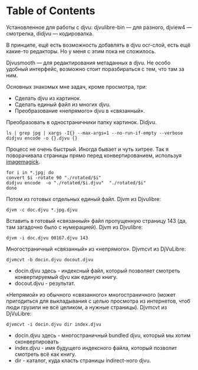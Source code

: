 
# Table of Contents



<div class="preview" id="org529b395">

</div>

Установленное для работы с djvu: djvulibre-bin — для разного, djview4 — смотрелка, didjvu — кодировалка.

В принципе, ещё есть возможность добавлять в djvu ocr-слой, есть ещё какие-то редакторы. Но у меня с этим пока не сложилось.

Djvusmooth — для редактирования метаданных в djvu. Не особо удобный интерфейс, возможно стоит поразбираться с тем, что там за ним.

Основных знакомых мне задач, кроме просмотра, три:

-   Сделать djvu из картинок.
-   Cделать единый файл из многих djvu.
-   Преобразование «непрямого» djvu в «связанный».

Преобразовать в одностраничники папку картинок. Didjvu.

    ls | grep jpg | xargs -I{} --max-args=1 --no-run-if-empty --verbose didjvu encode -o {}.djvu {}

Процесс не очень быстрый. Иногда бывает и чуть хитрее. Так я поворачивала страницы прямо перед конвертированием, используя [imagemagick](20220117164335-imagemagick.publ.md).

    for i in *.jpg; do
    convert $i -rotate 90 "./rotated/$i"
    didjvu encode  -o "./rotated/$i.djvu"  "./rotated/$i"
    done

Потом из готовых отдельных единый файл. Djvm из Djvulibre: 

    djvm -c doc.djvu *.jpg.djvu

Вставить в готовый «связанный» файл пропущенную страницу 143 (да, там загадочно было с нумерацией). Djvm из Djvulibre:

    djvm -i doc.djvu 00167.djvu 143

Многостраничный «связанный» из «непрямого». Djvmcvt из DjVuLibre:

    djvmcvt -b docin.djvu docout.djvu

-   docin.djvu здесь - индексный файл, который позволяет смотреть конвертируемый djvu как единую книгу.
-   docout.djvu - результат.

«Непрямой» из обычного «связанного» многостраничного (может пригодиться для выкладывания с целью просмотра из интернетов, чтоб люди грузили не всё целиком, а нужные страницы). Djvmcvt из DjVuLibre:

    djvmcvt -i docin.djvu dir index.djvu

-   docin.djvu здесь - многостраничный bundled djvu, который мы хотим сконвертировать
-   index.djvu - имя будущего индексного файла, который позволит смотреть всё как книгу.
-   dir - каталог, куда класть страницы indirect-ного djvu.


